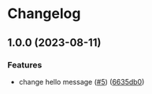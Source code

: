 # Changelog

## 1.0.0 (2023-08-11)


### Features

* change hello message ([#5](https://github.com/loderunner/devexp-flow/issues/5)) ([6635db0](https://github.com/loderunner/devexp-flow/commit/6635db08e553a97be27e7d050c4591a247245aee))
